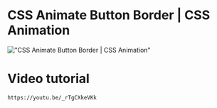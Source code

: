 # CSS Animate Button Border | CSS Animation

!["CSS Animate Button Border | CSS Animation"](https://user-images.githubusercontent.com/67447840/183246023-d8631f21-8396-4467-9113-ec5082260f44.gif "CSS Animate Button Border | CSS Animation")

# Video tutorial

    https://youtu.be/_rTgCXkeVKk

